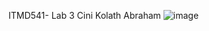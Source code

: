 ITMD541- Lab 3 Cini Kolath Abraham
![image](https://user-images.githubusercontent.com/72489769/197675518-36a6650d-f1bc-487a-9823-88227e185479.png)
